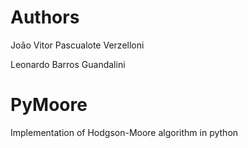# Authors
João Vitor Pascualote Verzelloni

Leonardo Barros Guandalini

# PyMoore
Implementation of Hodgson-Moore algorithm in python
